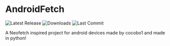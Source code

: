 # AndroidFetch
![Latest Release](https://img.shields.io/github/v/release/C0C0B01/AndroidFetch?include_prereleases) ![Downloads](https://img.shields.io/github/downloads/C0C0B01/AndroidFetch/total) ![Last Commit](https://img.shields.io/github/last-commit/C0C0B01/AndroidFetch)

A Neofetch inspired project for android devices made by cocobo1 and made in python!